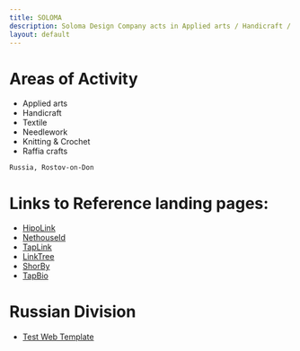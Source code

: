 ```yaml
---
title: SOLOMA
description: Soloma Design Company acts in Applied arts / Handicraft / Textile / Needlework / Knitting & Crochet / Raffia crafts
layout: default
---
```


# Areas of Activity

- Applied arts
- Handicraft
- Textile
- Needlework
- Knitting & Crochet
- Raffia crafts


```
Russia, Rostov-on-Don
```

# Links to Reference landing pages:
- [HipoLink](https://hipolink.me/soloma)
- [NethouseId](https://nethouse.id/soloma)
- [TapLink](https://soloma.taplink.ws/)
- [LinkTree](https://linktr.ee/soloma.design)
- [ShorBy](https://shor.by/soloma)
- [TapBio](https://tap.bio/@soloma/cards/742354)

# Russian Division
- [Test Web Template](https://ru.soloma.design)
